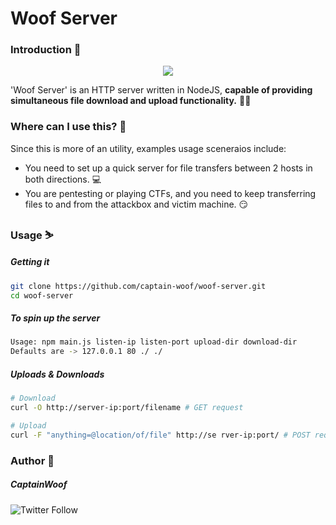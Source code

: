 # Woof Server

### Introduction 📝

<p align="center">
<img src="https://drive.google.com/uc?export=download&id=1ZDQcVVRJ-7yRoYiXVZnti6GwhdEzQX15">
</p>

'Woof Server' is an HTTP server written in NodeJS, **capable of providing simultaneous file download and upload functionality.** 🚀🚀

### Where can I use this? 🧐

Since this is more of an utility, examples usage sceneraios include:

- You need to set up a quick server for file transfers between 2 hosts in both directions. 💻
- You are pentesting or playing CTFs, and you need to keep transferring files to and from the attackbox and victim machine. 😏

### Usage ⛷️

##### Getting it
```bash
git clone https://github.com/captain-woof/woof-server.git
cd woof-server
```

##### To spin up the server
```bash
Usage: npm main.js listen-ip listen-port upload-dir download-dir
Defaults are -> 127.0.0.1 80 ./ ./
```

##### Uploads & Downloads

```bash
# Download
curl -O http://server-ip:port/filename # GET request

# Upload
curl -F "anything=@location/of/file" http://se rver-ip:port/ # POST request
```

### Author 🏃

##### CaptainWoof

![Twitter Follow](https://img.shields.io/twitter/follow/realCaptainWoof)
